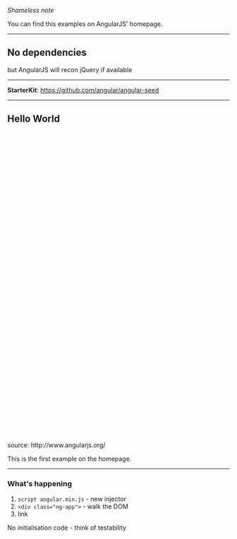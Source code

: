 *Shameless note*

You can find this examples on AngularJS' homepage.

---

## No dependencies

but AngularJS will recon jQuery if available

* * *

**StarterKit**: https://github.com/angular/angular-seed

---


## Hello World

<iframe data-src="http://jsbin.com/eXujoRe/3/edit?html,output" data-alt="Load Hello World" frameborder="0" height="700" width="960"></iframe>

<aside data-markdown class="notes">
source: http://www.angularjs.org/

This is the first example on the homepage.
</aside>

---

### What's happening


1. `script angular.min.js` - new injector
2. `<div class="ng-app">` - walk the DOM
3. link

No initialisation code - think of testability
